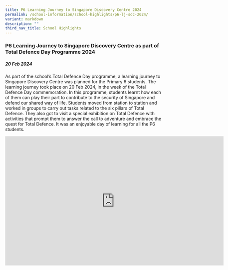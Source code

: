 ```yaml
---
title: P6 Learning Journey to Singapore Discovery Centre 2024
permalink: /school-information/school-highlights/p6-lj-sdc-2024/
variant: markdown
description: ""
third_nav_title: School Highlights
---
```

### P6 Learning Journey to Singapore Discovery Centre as part of Total Defence Day Programme 2024

##### 20 Feb 2024

As part of the school’s Total Defence Day programme, a learning journey to Singapore Discovery Centre was planned for the Primary 6 students. The learning journey took place on 20 Feb 2024, in the week of the Total Defence Day commemoration. In this programme, students learnt how each of them can play their part to contribute to the security of Singapore and defend our shared way of life. Students moved from station to station and worked in groups to carry out tasks related to the six pillars of Total Defence. They also got to visit a special exhibition on Total Defence with activities that prompt them to answer the call to adventure and embrace the quest for Total Defence. It was an enjoyable day of learning for all the P6 students.

<center><iframe allowfullscreen="" allow="accelerometer; autoplay; clipboard-write; encrypted-media; gyroscope; picture-in-picture; web-share" frameborder="0" title="YouTube video player" src="https://www.youtube.com/embed/SXjgU5p6myI?si=vkEmKBlNHIwyn5mA" height="415" width="700"></iframe></center>

